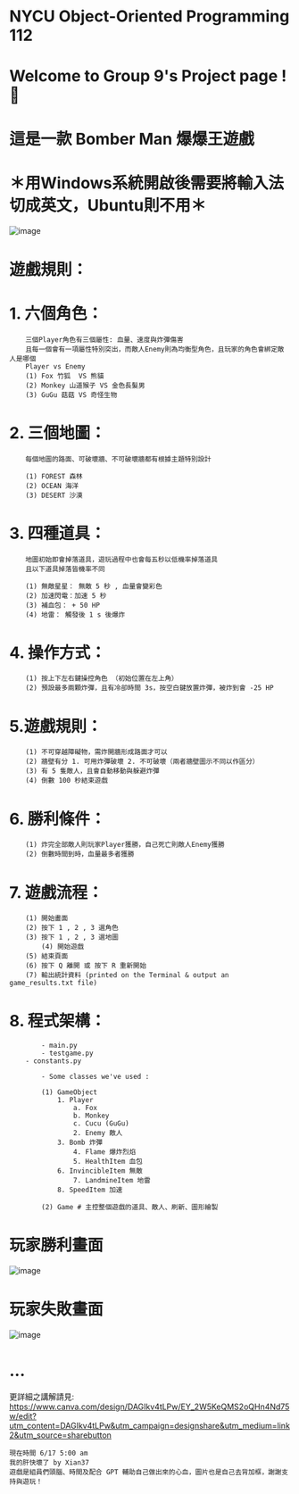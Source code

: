 # NYCU Object-Oriented Programming 112
# Welcome to Group 9's Project page ! 🙌
# 這是一款 Bomber Man 爆爆王遊戲
# ＊用Windows系統開啟後需要將輸入法切成英文，Ubuntu則不用＊

![image](https://github.com/Xian37/group9_project/blob/main/Game_Picture/start.png)

# 遊戲規則：

# 	1. 六個角色：

		三個Player角色有三個屬性: 血量、速度與炸彈傷害
  		且每一個會有一項屬性特別突出，而敵人Enemy則為均衡型角色，且玩家的角色會綁定敵人是哪個
    	Player vs Enemy
		(1) Fox 竹狐  VS 熊貓
		(2) Monkey 山道猴子 VS 金色長髮男 
		(3) GuGu 菇菇 VS 奇怪生物
	
#	2. 三個地圖：

		每個地圖的路面、可破壞牆、不可破壞牆都有根據主題特別設計
  
		(1) FOREST 森林
		(2) OCEAN 海洋
		(3) DESERT 沙漠
	
#	3. 四種道具：

		地圖初始即會掉落道具，遊玩過程中也會每五秒以低機率掉落道具
		且以下道具掉落皆機率不同
  
		(1) 無敵星星： 無敵 5 秒 , 血量會變彩色
		(2) 加速閃電：加速 5 秒
		(3) 補血包： + 50 HP
		(4) 地雷： 觸發後 1 s 後爆炸
		
#	4. 操作方式：

		(1) 按上下左右鍵操控角色 （初始位置在左上角） 
		(2) 預設最多兩顆炸彈，且有冷卻時間 3s，按空白鍵放置炸彈，被炸到會 -25 HP
  
#  	5.遊戲規則：
   
		(1) 不可穿越障礙物，需炸開牆形成路面才可以
		(2) 牆壁有分 1. 可用炸彈破壞 2. 不可破壞（兩者牆壁圖示不同以作區分）
		(3) 有 5 隻敵人，且會自動移動與躲避炸彈
  		(4) 倒數 100 秒結束遊戲
  
# 	6. 勝利條件：
   
		(1) 炸完全部敵人則玩家Player獲勝，自己死亡則敵人Enemy獲勝
		(2) 倒數時間到時，血量最多者獲勝

# 	7. 遊戲流程：

		(1) 開始畫面
  		(2) 按下 1 , 2 , 3 選角色
  		(3) 按下 1 , 2 , 3 選地圖
    		(4) 開始遊戲
		(5) 結束頁面
  		(6) 按下 Q 離開 或 按下 R 重新開始 
		(7) 輸出統計資料 (printed on the Terminal & output an game_results.txt file)
 
#  	8. 程式架構：
		
     		- main.py
       		- testgame.py
	 	- constants.py
  
       		- Some classes we've used : 
	 
	   		(1) GameObject
		   		1. Player
					a. Fox 
					b. Monkey
		   			c. Cucu (GuGu)
		      		2. Enemy 敵人
		 		3. Bomb 炸彈
	    			4. Flame 爆炸烈焰
	       			5. HealthItem 血包
		  		6. InvincibleItem 無敵
	     			7. LandmineItem 地雷
				8. SpeedItem 加速
	   
			(2) Game # 主控整個遊戲的道具、敵人、刷新、圖形繪製


# 玩家勝利畫面
![image](https://github.com/Xian37/group9_project/blob/main/Game_Picture/gamewin.png)
# 
# 玩家失敗畫面
![image](https://github.com/Xian37/group9_project/blob/main/Game_Picture/gameover.png)
# ...

更詳細之講解請見:
https://www.canva.com/design/DAGIkv4tLPw/EY_2W5KeQMS2oQHn4Nd75w/edit?utm_content=DAGIkv4tLPw&utm_campaign=designshare&utm_medium=link2&utm_source=sharebutton



	現在時間 6/17 5:00 am
	我的肝快壞了 by Xian37
	遊戲是組員們頭腦、時間及配合 GPT 輔助自己做出來的心血，圖片也是自己去背加框，謝謝支持與遊玩！
